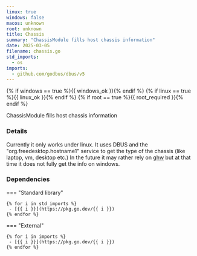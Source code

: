 ```yaml
---
linux: true
windows: false
macos: unknown
root: unknown
title: Chassis
summary: "ChassisModule fills host chassis information"
date: 2025-03-05
filename: chassis.go
std_imports:
  - os
imports:
  - github.com/godbus/dbus/v5
---
```


{% if windows == true %}{{ windows_ok }}{% endif %}
{% if linux == true %}{{ linux_ok }}{% endif %}
{% if root == true %}{{ root_required }}{% endif %}

ChassisModule fills host chassis information

### Details


Currently it only works under linux. It uses DBUS and the "org.freedesktop.hostname1" service to get the type of the chassis (like laptop, vm, desktop etc.) In the future it may rather rely on [ghw](https://github.com/jaypipes/ghw/) but at that time it does not fully get the info on windows.

### Dependencies

=== "Standard library"

	{% for i in std_imports %}
	 - [{{ i }}](https://pkg.go.dev/{{ i }})
	{% endfor %}

=== "External"

	{% for i in imports %}
	 - [{{ i }}](https://pkg.go.dev/{{ i }})
	{% endfor %}
